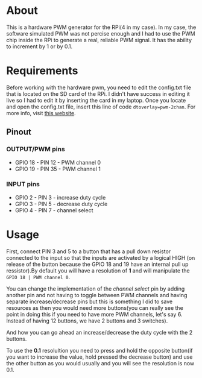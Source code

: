 # About

This is a hardware PWM generator for the RPi(4 in my case). In my case, the software simulated PWM was not percise enough and I had to use the PWM chip inside the RPi to generate a real, reliable PWM signal. It has the ability to increment by 1 or by 0.1.

# Requirements

Before working with the hardware pwm, you need to edit the config.txt file that is located on the SD card of the RPi. I didn't have success in editing it live so I had to edit it by inserting the card in my laptop. Once you locate and open the config.txt file, insert this line of code `dtoverlay=pwm-2chan`. For more info, visit [this website](https://pypi.org/project/rpi-hardware-pwm/).

## Pinout

### OUTPUT/PWM pins

- GPIO 18 - PIN 12 - PWM channel 0
- GPIO 19 - PIN 35 - PWM channel 1

### INPUT pins

- GPIO 2 - PIN 3 - increase duty cycle
- GPIO 3 - PIN 5 - decrease duty cycle
- GPIO 4 - PIN 7 - channel select

# Usage

First, connect PIN 3 and 5 to a button that has a pull down resistor connected to the input so that the inputs are activated by a logical HIGH (on release of the button because the GPIO 18 and 19 have an internal pull up ressistor).By default you will have a resolution of **1** and will manipulate the `GPIO 18 | PWM channel 0`. 

You can change the implementation of the *channel select* pin by adding another pin and not having to toggle between PWM channels and having separate increase/decrease pins but this is something I did to save resources as then you would need more buttons(you can really see the point in doing this if you need to have more PWM channels, let's say 6. Instead of having 12 buttons, we have 2 buttons and 3 switches).

And how you can go ahead an increase/decrease the duty cycle with the 2 buttons.

To use the **0.1** resolultion you need to press and hold the opposite button(if you want to increase the value, hold pressed the decrease button) and use the other button as you would usually and you will see the resolution is now 0.1.












